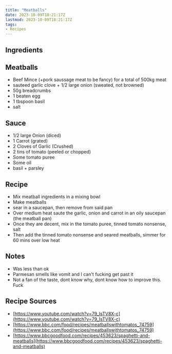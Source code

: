 ```yaml
---
title: "Meatballs"
date: 2023-10-09T18:21:17Z
lastmod: 2023-10-09T18:21:17Z
tags:
- Recipes
---
```


## Ingredients

## Meatballs

- Beef Mince (+pork saussage meat to be fancy) for a total of 500kg meat
- sauteed garlic clove + 1/2 large onion (sweated, not browned)
- 50g breadcrumbs
- 1 beaten egg
- 1 tbspoon basil
- salt

## Sauce

- 1/2 large Onion (diced)
- 1 Carrot (grated)
- 2 Cloves of Garlic (Crushed)
- 2 tins of tomato (peeled or chopped)
- Some tomato puree
- Some oil
- basil + parsley

## Recipe

- Mix meatball ingredients in a mixing bowl
- Make meatballs
- sear in a saucepan, then remove from said pan
- Over medium heat saute the garlic, onion and carrot in an oily saucepan (the meatball pan)
- Once they are decent, mix in the tomato puree, tinned tomato nonsense, salt
- Then add the tinned tomato nonsense and seared meatballs, simmer for 60 mins over low heat

## Notes

- Was less than ok
- Parmesan smells like vomit and I can't fucking get past it
- Not a fan of the taste, dont know why, dont know how to improve this. Fuck

## Recipe Sources

- [https://www.youtube.com/watch?v=79_IsTV8X-c](https://www.youtube.com/watch?v=79_IsTV8X-c)
- [https://www.bbc.com/food/recipes/meatballswithtomatos_74759](https://www.bbc.com/food/recipes/meatballswithtomatos_74759)
- [https://www.bbcgoodfood.com/recipes/453623/spaghetti-and-meatballs](https://www.bbcgoodfood.com/recipes/453623/spaghetti-and-meatballs)
